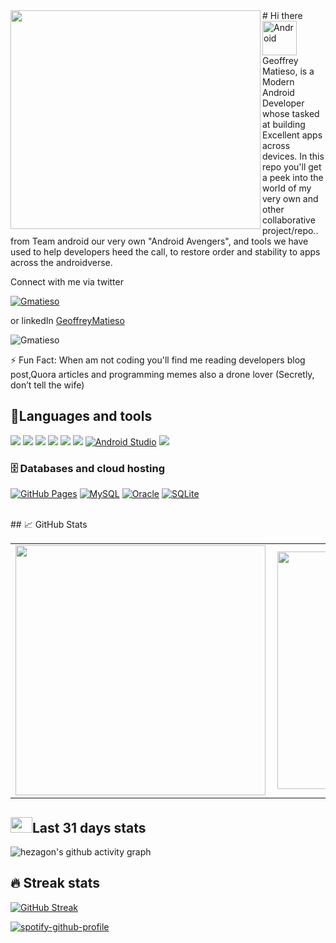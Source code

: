 
<img align="left" height="350" width="400" src="https://cdn.dribbble.com/users/2238041/screenshots/4763918/working.gif" /> 
# Hi there 

<img align="center" alt="Android" width="55" src="https://media.giphy.com/media/Y4bzv6DYbYzy8jDnoW/giphy.gif"/>
Geoffrey Matieso, is a Modern Android  Developer whose tasked at building Excellent apps across devices. In this repo you'll get a peek into the world of my very own and other collaborative project/repo.. from Team android our very own "Android Avengers", and tools we have used to help developers heed the call, to restore order and stability to apps across the androidverse.


<p>Connect with me via twitter <p align="left"> <a href="https://twitter.com/Gmatieso" target="blank"><img src="https://img.shields.io/twitter/follow/Gmatieso?logo=twitter&style=for-the-badge" alt="Gmatieso" /></a> </p> or linkedIn <a href=https://www.linkedin.com/in/geoffreymatieso/>GeoffreyMatieso</a></p>
<p align="left"> <img src="https://komarev.com/ghpvc/?username=Gmatieso&label=Profile%20views&color=0e75b6&style=flat" alt="Gmatieso" /> </p>
⚡ Fun Fact: When am not coding you'll find me  reading developers blog post,Quora articles and programming memes also a drone lover (Secretly, don’t tell the wife)

## 🔧Languages and tools
![](https://img.shields.io/badge/Code-Kotlin-informational?style=flat&logo=Kotlin&logoColor=white&color=2bbc8a)
<img src="https://img.shields.io/badge/HTML5-E34F26?style=for-the-badge&logo=html5&logoColor=white">
![](https://img.shields.io/badge/Tools-Android-informational?style=flat&logo=Android&logoColor=white&color=2bbc8a)
<img src="https://img.shields.io/badge/CSS-0077B5?&style=for-the-badge&logo=css3&logoColor=white">
![](https://img.shields.io/badge/Tools-Git-informational?style=flat&logo=Git&logoColor=white&color=2bbc8a)
<img src="https://img.shields.io/badge/JavaScript-F7DF1E?style=for-the-badge&logo=javascript&logoColor=white">
<a href="#"><img alt="Android Studio" src="https://img.shields.io/badge/Android%20Studio-008678.svg?logo=android-studio&logoColor=white"></a>
<img src="https://img.shields.io/badge/React-14354C?style=for-the-badge&logo=react&logoColor=blue">

### 🗄️ Databases and cloud hosting
<p>
    <a href="#"><img alt="GitHub Pages" src="https://img.shields.io/badge/GitHub%20Pages-327FC7.svg?logo=github&logoColor=white"></a>
    <a href="#"><img alt="MySQL" src="https://img.shields.io/badge/MySQL-00f.svg?logo=mysql&logoColor=white"></a>
    <a href="#"><img alt="Oracle" src ="https://img.shields.io/badge/Oracle-F00000.svg?logo=oracle&logoColor=white"></a>
    <a href="#"><img alt="SQLite" src ="https://img.shields.io/badge/SQLite-07405e.svg?logo=sqlite&logoColor=white"></a>
</p>
<br>
## &#x1f4c8; GitHub Stats
<center>
  <table>
    <tr>
        <td><img width="400px" align="left" src="https://github-readme-stats.vercel.app/api?username=Gmatieso&count_private=true&show_icons=true&theme=dark&layout=compact" /></td>
        <td><img width="380px" align="left" src="https://github-readme-stats.vercel.app/api/top-langs/?username=Gmatieso&hide=html&layout=compact&theme=dark" /></td>      
    </tr>   
  </table>
</center>

## <img src="https://raw.githubusercontent.com/TheDudeThatCode/TheDudeThatCode/master/Assets/Developer.gif" width=35 height=25>Last 31 days stats
<!-- GITHUB ACTIVITY GRAPH -->
![hezagon's github activity graph](https://activity-graph.herokuapp.com/graph?username=Gmatieso&theme=react-dark)
<!-- GITHUB STREAK -->
## 🔥 Streak stats
[![GitHub Streak](https://github-readme-streak-stats.herokuapp.com/?user=Gmatieso)](https://git.io/streak-stats)

[![spotify-github-profile](https://spotify-github-profile.vercel.app/api/view?uid=qx7815ce350k22x1y1dskujez&cover_image=true&theme=default)](https://github.com/kittinan/spotify-github-profile)





